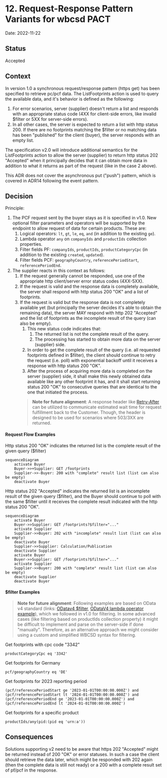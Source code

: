 # 12. Request-Response Pattern Variants for wbcsd PACT

Date: 2022-11-22

## Status

Accepted

## Context

In version 1.0 a synchronous request/response pattern (https get) has been specified to retrieve pc/pcf data. The ListFootprints action is used to query the available data, and it's behavior is defined as the following:
1. For error scenarios, server (supplier) doesn't return a list and responds with an appropriate status code (4XX for client-side errors, like invalid $filter or 5XX for server-side errors).
2. In all other cases, the server is expected to return a list with http status 200. If there are no footprints matching the $filter or no matching data has been "published" for the client (buyer), the server responds with an empty list.

The specification v2.0 will introduce additional semantics for the ListFootprints action to allow the server (supplier) to return http status 202 "Accepted" when it principally decides that it can obtain more data in addition to what it returns as part of the request (like in the case 2 above).

This ADR does not cover the asynchronous put ("push") pattern, which is covered in ADR14 following the event pattern.

## Decision

Principle:
1.  The PCF request sent by the buyer stays as it is specified in v1.0. New optional filter parameters and operators will be supported by the endpoint to allow request of data for certain products. These are:
    1. Logical operators: `lt`, `gt`, `le`, `eq`, `and` (in addition to the existing `ge`).
    2. Lambda operator `any` on `companyIds` and `productIds` collection properties.
    3. Filter fields PF: `companyIds`, `productIds`, `productCategoryCpc` (in addition to the existing `created`, `updated`).
    4. Filter fields PCF: `geographyCountry`, `referencePeriodStart`, `referencePeriodEnd`.
2.  The supplier reacts in this context as follows:
    1. If the request generally cannot be responded, use one of the appropriate http client/server error status codes (4XX-5XX).
    2. If the request is valid and the response data is completely available, the server shall respond with http status 200 "OK" and a list of footprints.
    3. If the request is valid but the response data is not completely available yet (but principally the server decides it's able to obtain the remaining data), the server MAY respond with http 202 "Accepted" and the list of footprints as the incomplete result of the query (can also be empty). 
       1. This new status code indicates that: 
          1. The returned list is not the complete result of the query.
          2. The processing has started to obtain more data on the server (supplier) side.
       2. In order to get the complete result of the query (i.e. all requested footprints defined in $filter), the client should continue to retry the request (i.e. poll) with exponential backoff until it receives a response with http status 200 "OK".
       3. After the process of acquiring more data is completed on the server (supplier) side, it shall make this newly obtained data available like any other footprint it has, and it shall start returning status 200 "OK" to consecutive queries that are identical to the one that initiated the process.
       > **Note for future alignment**: A response header like [Retry-After](https://datatracker.ietf.org/doc/html/rfc9110#section-10.2.3) can be utilized to communicate estimated wait time for request fulfillment back to the Customer. Though, the header is designed to be used for scenarios where 503/3XX are returned.

#### Request Flow Examples
Http status 200 "OK" indicates the returned list is the complete result of the given query ($filter) 
```mermaid
sequenceDiagram
    activate Buyer
    Buyer->>+Supplier: GET /footprints
    Supplier->>-Buyer: 200 with "complete" result list (list can also be empty)
    deactivate Buyer
```

Http status 202 "Accepted" indicates the returned list is an incomplete result of the given query ($filter), and the Buyer should continue to poll with the same $filter until it receives the complete result indicated with the http status 200 "OK".
```mermaid
sequenceDiagram
    activate Buyer
    Buyer->>Supplier: GET /footprints?$filter="..."
    activate Supplier
    Supplier->>Buyer: 202 with "incomplete" result list (list can also be empty)
    deactivate Buyer
    Supplier->>Supplier: Calculation/Publication
    deactivate Supplier
    activate Buyer
    Buyer->>Supplier: GET /footprints?$filter="..."
    activate Supplier
    Supplier->>Buyer: 200 with "complete" result list (list can also be empty)
    deactivate Supplier
    deactivate Buyer
```
#### $filter Examples
> **Note for future alignment**: Following examples are based on OData v4 standard (links: [ODatav4 $filter](http://docs.oasis-open.org/odata/odata/v4.0/errata03/os/complete/part2-url-conventions/odata-v4.0-errata03-os-part2-url-conventions-complete.html#_Toc453752358), [ODataV4 lambda operator example](https://learn.microsoft.com/en-us/azure/search/search-query-odata-collection-operators#examples)), which we followed in v1.0 for filtering. In some advanced cases (like filtering based on productIds collection property) it might be difficult to implement and parse on the server-side if done "manually". Therefore, as an alternative approach we might consider using a custom and simplified WBCSD syntax for filtering.

Get footprints with cpc code "3342"
```
productCategoryCpc eq '3342'
```

Get footprints for Germany
```
pcf/geographyCountry eq 'DE'
```

Get footprints for 2023 reporting period
```
(pcf/referencePeriodStart ge '2023-01-01T00:00:00.000Z') and (pcf/referencePeriodStart lt '2024-01-01T00:00:00.000Z') and (pcf/referencePeriodEnd ge '2023-01-01T00:00:00.000Z') and (pcf/referencePeriodEnd lt '2024-01-01T00:00:00.000Z')   
```

Get footprints for a specific product
```
productIds/any(pid:(pid eq 'urn:a'))
```

## Consequences

Solutions supporting v2 need to be aware that https 202 "Accepted" might be returned instead of 200 "OK" or error statuses. In such a case the client should retrieve the data later, which might be responded with 202 again (then the complete data is still not ready) or a 200 with a complete result set of pf/pcf in the response.
